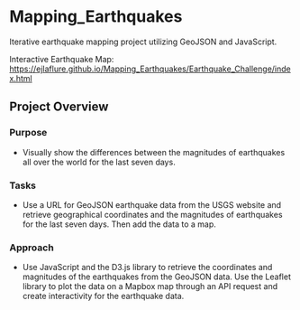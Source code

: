 # Mapping_Earthquakes
Iterative earthquake mapping project utilizing GeoJSON and JavaScript.

Interactive Earthquake Map: https://ejlaflure.github.io/Mapping_Earthquakes/Earthquake_Challenge/index.html
## Project Overview
### Purpose
- Visually show the differences between the magnitudes of earthquakes all over the world for the last seven days.
### Tasks
- Use a URL for GeoJSON earthquake data from the USGS website and retrieve geographical coordinates and the magnitudes of earthquakes for the last seven days. Then add the data to a map.
### Approach
- Use JavaScript and the D3.js library to retrieve the coordinates and magnitudes of the earthquakes from the GeoJSON data. Use the Leaflet library to plot the data on a Mapbox map through an API request and create interactivity for the earthquake data.
